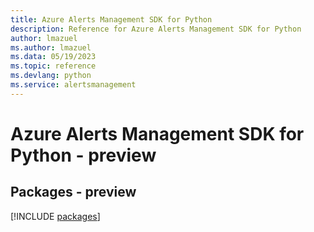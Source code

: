 ```yaml
---
title: Azure Alerts Management SDK for Python
description: Reference for Azure Alerts Management SDK for Python
author: lmazuel
ms.author: lmazuel
ms.data: 05/19/2023
ms.topic: reference
ms.devlang: python
ms.service: alertsmanagement
---
```

# Azure Alerts Management SDK for Python - preview
## Packages - preview
[!INCLUDE [packages](alerts-management-index.md)]